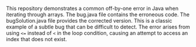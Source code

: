 This repository demonstrates a common off-by-one error in Java when iterating through arrays.  The bug.java file contains the erroneous code.  The bugSolution.java file provides the corrected version.  This is a classic example of a subtle bug that can be difficult to detect. The error arises from using `<=` instead of `<` in the loop condition, causing an attempt to access an index that does not exist.